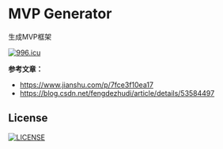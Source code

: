 # MVP Generator
生成MVP框架

[![996.icu](https://img.shields.io/badge/link-996.icu-red.svg)](https://996.icu)

**参考文章：**

- https://www.jianshu.com/p/7fce3f10ea17
- https://blog.csdn.net/fengdezhudi/article/details/53584497

License
-------
[![LICENSE](https://img.shields.io/badge/license-Anti%20996-blue.svg)](https://github.com/PhoenixGJH/MVPGenerator/blob/master/LICENSE)